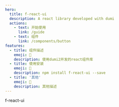 ```yaml
---
hero:
  title: f-react-ui
  description: A react library developed with dumi
  actions:
    - text: 开始使用
      link: /guide
    - text: 组件
      link: /components/button
features:
  - title: 组件描述
    emoji: 💎
    description: 使用dumi2开发的react组件库
  - title: 使用安装
    emoji: 🌈
    description: npm install f-react-ui --save
  - title: '其他'
    emoji: 🚀
    description: 其他描述
---
```


f-react-ui
